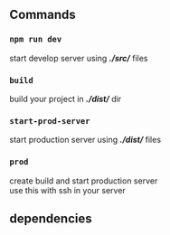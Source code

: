 ## Commands

### `npm run dev`
start develop server using *__./src/__* files

### `build`
build your project in *__./dist/__* dir

### `start-prod-server`
start production server using *__./dist/__* files

### `prod`
create build and start production server \
use this with ssh in your server

## dependencies

